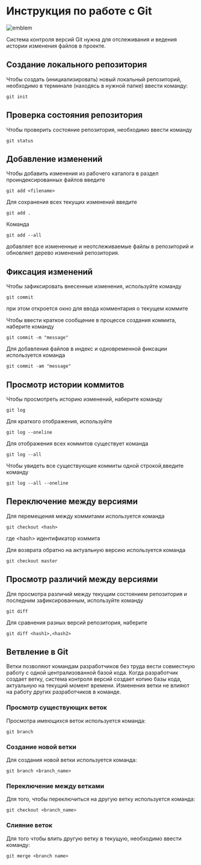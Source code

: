 # **Инструкция по работе с Git**

![emblem](logo.png)

Система контроля версий Git нужна для отслеживания и ведения истории изменения файлов в проекте.

## Создание локального репозитория

Чтобы создать (инициализировать) новый локальный репозиторий, необходимо в терминале (находясь в нужной папке) ввести команду:

    git init
    

## Проверка состояния репозитория 

Чтобы проверить состояние репозитория, необходимо ввести команду
   
    git status

## Добавление изменений

Чтобы добавить изменения из рабочего каталога в раздел проиндексированных файлов введите

    git add <filename>

Для сохранения всех текущих изменений введите 

    git add .

  Команда

    git add --all 

   добавляет все измененные и неотслеживаемые файлы в репозиторий и обновляет дерево изменений репозитория.

## Фиксация изменений

Чтобы зафиксировать внесенные изменения, используйте команду 

    git commit

  при этом откроется окно для ввода комментария о текущем коммите

Чтобы ввести краткое сообщение в процессе создания коммита, наберите команду

    git commit -m "message"

Для добавления файлов в индекс и одновременной фиксации используется команда

    git commit -am "message"

## Просмотр истории коммитов

Чтобы просмотреть историю изменений, наберите команду 

    git log

Для краткого отображения, используйте

    git log --oneline

Для отображения всех коммитов существует команда

    git log --all

Чтобы увидеть все существующие коммиты одной строкой,введите команду

    git log --all --oneline

## Переключение между версиями

Для перемещения между коммитами используется команда 

    git checkout <hash>

где \<hash> идентификатор коммита

Для возврата обратно на актуальную версию используется команда

    git checkout master

## Просмотр различий между версиями

Для просмотра различий между текущим состоянием репозитория и последним зафиксированным, используйте команду

    git diff 

Для сравнения разных версий репозитория, наберите

    git diff <hash1>,<hash2>

## Ветвление в Git

Ветки позволяют командам разработчиков без труда вести совместную работу с одной централизованной базой кода. Когда разработчик создает ветку, система контроля версий создает копию базы кода, актуальную на текущий момент времени. Изменения ветки не влияют на работу других разработчиков в команде.

### Просмотр существующих веток

Просмотра имеющихся веток используется команда:

    git branch

### Создание новой ветки

Для создания новой ветки используется команда:

    git branch <branch_name>

### Переключение между ветками

Для того, чтобы переключиться на другую ветку используется команда:

    git checkout <branch_name>
    
### Слияние веток

Для того чтобы влить другую ветку в текущую, необходимо ввести команду:

    git merge <branch name>
    
